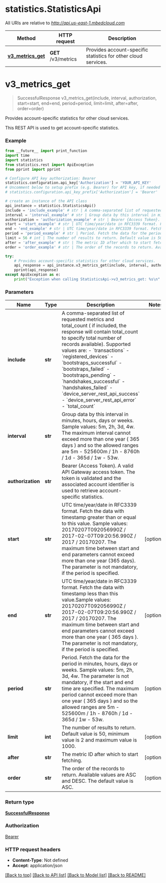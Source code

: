 # statistics.StatisticsApi

All URIs are relative to *http://api.us-east-1.mbedcloud.com*

Method | HTTP request | Description
------------- | ------------- | -------------
[**v3_metrics_get**](StatisticsApi.md#v3_metrics_get) | **GET** /v3/metrics | Provides account-specific statistics for other cloud services.


# **v3_metrics_get**
> SuccessfulResponse v3_metrics_get(include, interval, authorization, start=start, end=end, period=period, limit=limit, after=after, order=order)

Provides account-specific statistics for other cloud services.

This REST API is used to get account-specific statistics.

### Example 
```python
from __future__ import print_function
import time
import statistics
from statistics.rest import ApiException
from pprint import pprint

# Configure API key authorization: Bearer
statistics.configuration.api_key['Authorization'] = 'YOUR_API_KEY'
# Uncomment below to setup prefix (e.g. Bearer) for API key, if needed
# statistics.configuration.api_key_prefix['Authorization'] = 'Bearer'

# create an instance of the API class
api_instance = statistics.StatisticsApi()
include = 'include_example' # str | A comma-separated list of requested metrics and total_count ( if included, the response will contain total_count to specify total number of records available). Supported values are:  - `transactions` - `registered_devices` - `bootstraps_successful` - `bootstraps_failed` - `bootstraps_pending` - `handshakes_successful` - `handshakes_failed` - `device_server_rest_api_success` - `device_server_rest_api_error` - `total_count` 
interval = 'interval_example' # str | Group data by this interval in minutes, hours, days or weeks. Sample values: 5m, 2h, 3d, 4w. The maximum interval cannot exceed more than one year ( 365 days ) and so the allowed ranges are 5m - 525600m / 1h - 8760h / 1d - 365d / 1w - 53w. 
authorization = 'authorization_example' # str | Bearer {Access Token}. A valid API Gateway access token. The token is validated and the associated account identifier is used to retrieve account-specific statistics. 
start = 'start_example' # str | UTC time/year/date in RFC3339 format. Fetch the data with timestamp greater than or equal to this value. Sample values: 20170207T092056990Z / 2017-02-07T09:20:56.990Z / 2017 / 20170207. The maximum time between start and end parameters cannot exceed more than one year (365 days). The parameter is not mandatory, if the period is specified.  (optional)
end = 'end_example' # str | UTC time/year/date in RFC3339 format. Fetch the data with timestamp less than this value.Sample values: 20170207T092056990Z / 2017-02-07T09:20:56.990Z / 2017 / 20170207. The maximum time between start and end parameters cannot exceed more than one year ( 365 days ). The parameter is not mandatory, if the period is specified.  (optional)
period = 'period_example' # str | Period. Fetch the data for the period in minutes, hours, days or weeks. Sample values: 5m, 2h, 3d, 4w. The parameter is not mandatory, if the start and end time are specified. The maximum period cannot exceed more than one year ( 365 days ) and so the allowed ranges are 5m - 525600m / 1h - 8760h / 1d - 365d / 1w - 53w.  (optional)
limit = 56 # int | The number of results to return. Default value is 50, minimum value is 2 and maximum value is 1000.  (optional)
after = 'after_example' # str | The metric ID after which to start fetching.  (optional)
order = 'order_example' # str | The order of the records to return. Available values are ASC and DESC. The default value is ASC.  (optional)

try: 
    # Provides account-specific statistics for other cloud services.
    api_response = api_instance.v3_metrics_get(include, interval, authorization, start=start, end=end, period=period, limit=limit, after=after, order=order)
    pprint(api_response)
except ApiException as e:
    print("Exception when calling StatisticsApi->v3_metrics_get: %s\n" % e)
```

### Parameters

Name | Type | Description  | Notes
------------- | ------------- | ------------- | -------------
 **include** | **str**| A comma-separated list of requested metrics and total_count ( if included, the response will contain total_count to specify total number of records available). Supported values are:  - &#x60;transactions&#x60; - &#x60;registered_devices&#x60; - &#x60;bootstraps_successful&#x60; - &#x60;bootstraps_failed&#x60; - &#x60;bootstraps_pending&#x60; - &#x60;handshakes_successful&#x60; - &#x60;handshakes_failed&#x60; - &#x60;device_server_rest_api_success&#x60; - &#x60;device_server_rest_api_error&#x60; - &#x60;total_count&#x60;  | 
 **interval** | **str**| Group data by this interval in minutes, hours, days or weeks. Sample values: 5m, 2h, 3d, 4w. The maximum interval cannot exceed more than one year ( 365 days ) and so the allowed ranges are 5m - 525600m / 1h - 8760h / 1d - 365d / 1w - 53w.  | 
 **authorization** | **str**| Bearer {Access Token}. A valid API Gateway access token. The token is validated and the associated account identifier is used to retrieve account-specific statistics.  | 
 **start** | **str**| UTC time/year/date in RFC3339 format. Fetch the data with timestamp greater than or equal to this value. Sample values: 20170207T092056990Z / 2017-02-07T09:20:56.990Z / 2017 / 20170207. The maximum time between start and end parameters cannot exceed more than one year (365 days). The parameter is not mandatory, if the period is specified.  | [optional] 
 **end** | **str**| UTC time/year/date in RFC3339 format. Fetch the data with timestamp less than this value.Sample values: 20170207T092056990Z / 2017-02-07T09:20:56.990Z / 2017 / 20170207. The maximum time between start and end parameters cannot exceed more than one year ( 365 days ). The parameter is not mandatory, if the period is specified.  | [optional] 
 **period** | **str**| Period. Fetch the data for the period in minutes, hours, days or weeks. Sample values: 5m, 2h, 3d, 4w. The parameter is not mandatory, if the start and end time are specified. The maximum period cannot exceed more than one year ( 365 days ) and so the allowed ranges are 5m - 525600m / 1h - 8760h / 1d - 365d / 1w - 53w.  | [optional] 
 **limit** | **int**| The number of results to return. Default value is 50, minimum value is 2 and maximum value is 1000.  | [optional] 
 **after** | **str**| The metric ID after which to start fetching.  | [optional] 
 **order** | **str**| The order of the records to return. Available values are ASC and DESC. The default value is ASC.  | [optional] 

### Return type

[**SuccessfulResponse**](SuccessfulResponse.md)

### Authorization

[Bearer](../README.md#Bearer)

### HTTP request headers

 - **Content-Type**: Not defined
 - **Accept**: application/json

[[Back to top]](#) [[Back to API list]](../README.md#documentation-for-api-endpoints) [[Back to Model list]](../README.md#documentation-for-models) [[Back to README]](../README.md)

